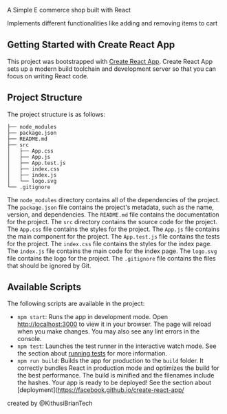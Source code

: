 A Simple E commerce shop built with React

Implements different functionalities like adding and removing items to cart

## Getting Started with Create React App

This project was bootstrapped with [Create React App](https://github.com/facebook/create-react-app). Create React App sets up a modern build toolchain and development server so that you can focus on writing React code.

## Project Structure

The project structure is as follows:

```
├── node_modules
├── package.json
├── README.md
├── src
│   ├── App.css
│   ├── App.js
│   ├── App.test.js
│   ├── index.css
│   ├── index.js
│   └── logo.svg
└── .gitignore
```

The `node_modules` directory contains all of the dependencies of the project. The `package.json` file contains the project's metadata, such as the name, version, and dependencies. The `README.md` file contains the documentation for the project. The `src` directory contains the source code for the project. The `App.css` file contains the styles for the project. The `App.js` file contains the main component for the project. The `App.test.js` file contains the tests for the project. The `index.css` file contains the styles for the index page. The `index.js` file contains the main code for the index page. The `logo.svg` file contains the logo for the project. The `.gitignore` file contains the files that should be ignored by Git.

## Available Scripts

The following scripts are available in the project:

- `npm start`: Runs the app in development mode. Open [http://localhost:3000](http://localhost:3000) to view it in your browser. The page will reload when you make changes. You may also see any lint errors in the console.
- `npm test`: Launches the test runner in the interactive watch mode. See the section about [running tests](https://facebook.github.io/create-react-app/docs/running-tests) for more information.
- `npm run build`: Builds the app for production to the `build` folder. It correctly bundles React in production mode and optimizes the build for the best performance. The build is minified and the filenames include the hashes. Your app is ready to be deployed! See the section about [deployment](https://facebook.github.io/create-react-app/

created by @KithusiBrianTech
